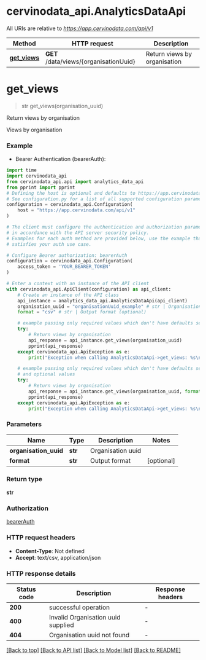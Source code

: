 # cervinodata_api.AnalyticsDataApi

All URIs are relative to *https://app.cervinodata.com/api/v1*

Method | HTTP request | Description
------------- | ------------- | -------------
[**get_views**](AnalyticsDataApi.md#get_views) | **GET** /data/views/{organisationUuid} | Return views by organisation


# **get_views**
> str get_views(organisation_uuid)

Return views by organisation

Views by organisation

### Example

* Bearer Authentication (bearerAuth):

```python
import time
import cervinodata_api
from cervinodata_api.api import analytics_data_api
from pprint import pprint
# Defining the host is optional and defaults to https://app.cervinodata.com/api/v1
# See configuration.py for a list of all supported configuration parameters.
configuration = cervinodata_api.Configuration(
    host = "https://app.cervinodata.com/api/v1"
)

# The client must configure the authentication and authorization parameters
# in accordance with the API server security policy.
# Examples for each auth method are provided below, use the example that
# satisfies your auth use case.

# Configure Bearer authorization: bearerAuth
configuration = cervinodata_api.Configuration(
    access_token = 'YOUR_BEARER_TOKEN'
)

# Enter a context with an instance of the API client
with cervinodata_api.ApiClient(configuration) as api_client:
    # Create an instance of the API class
    api_instance = analytics_data_api.AnalyticsDataApi(api_client)
    organisation_uuid = "organisationUuid_example" # str | Organisation uuid
    format = "csv" # str | Output format (optional)

    # example passing only required values which don't have defaults set
    try:
        # Return views by organisation
        api_response = api_instance.get_views(organisation_uuid)
        pprint(api_response)
    except cervinodata_api.ApiException as e:
        print("Exception when calling AnalyticsDataApi->get_views: %s\n" % e)

    # example passing only required values which don't have defaults set
    # and optional values
    try:
        # Return views by organisation
        api_response = api_instance.get_views(organisation_uuid, format=format)
        pprint(api_response)
    except cervinodata_api.ApiException as e:
        print("Exception when calling AnalyticsDataApi->get_views: %s\n" % e)
```


### Parameters

Name | Type | Description  | Notes
------------- | ------------- | ------------- | -------------
 **organisation_uuid** | **str**| Organisation uuid |
 **format** | **str**| Output format | [optional]

### Return type

**str**

### Authorization

[bearerAuth](../README.md#bearerAuth)

### HTTP request headers

 - **Content-Type**: Not defined
 - **Accept**: text/csv, application/json


### HTTP response details

| Status code | Description | Response headers |
|-------------|-------------|------------------|
**200** | successful operation |  -  |
**400** | Invalid Organisation uuid supplied |  -  |
**404** | Organisation uuid not found |  -  |

[[Back to top]](#) [[Back to API list]](../README.md#documentation-for-api-endpoints) [[Back to Model list]](../README.md#documentation-for-models) [[Back to README]](../README.md)

